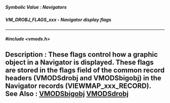 ##### Symbolic Value : Navigators
##### VM_DROBJ_FLAGS_xxx - Navigator display flags
---
##### #include <vmods.h>
**Description :**
These flags control how a graphic object in a Navigator is displayed.  These 
flags are stored in the flags field of the common record headers (VMODSdrobj 
and VMODSbigobj) in the Navigator records (VIEWMAP_xxx_RECORD).
**See Also :**
[VMODSbigobj](D:/md_files/VMODSbigobj.md)
[VMODSdrobj](D:/md_files/VMODSdrobj.md)
---
